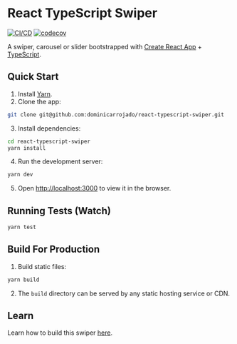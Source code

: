 # React TypeScript Swiper

[![CI/CD](https://github.com/dominicarrojado/react-typescript-swiper/actions/workflows/ci.yml/badge.svg)](https://github.com/dominicarrojado/react-typescript-swiper/actions/workflows/ci.yml) [![codecov](https://codecov.io/gh/dominicarrojado/react-typescript-swiper/branch/main/graph/badge.svg?token=ND85WUC9N1)](https://codecov.io/gh/dominicarrojado/react-typescript-swiper)

A swiper, carousel or slider bootstrapped with [Create React App](https://github.com/facebook/create-react-app) + [TypeScript](https://www.typescriptlang.org/).

## Quick Start

1. Install [Yarn](https://yarnpkg.com/lang/en/docs/install/).
2. Clone the app:

```bash
git clone git@github.com:dominicarrojado/react-typescript-swiper.git
```

3. Install dependencies:

```bash
cd react-typescript-swiper
yarn install
```

4. Run the development server:

```bash
yarn dev
```

5. Open [http://localhost:3000](http://localhost:3000) to view it in the browser.

## Running Tests (Watch)

```bash
yarn test
```

## Build For Production

1. Build static files:

```bash
yarn build
```

2. The `build` directory can be served by any static hosting service or CDN.

## Learn

Learn how to build this swiper [here](https://dominicarrojado.com/posts/how-to-create-your-own-swiper-in-react-and-typescript-with-tests-part-1/).
